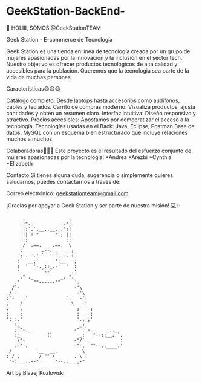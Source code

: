 # GeekStation-BackEnd-
👋 HOLIII, SOMOS @GeekStationTEAM

Geek Station - E-commerce de Tecnología

Geek Station es una tienda en línea de tecnología creada por un grupo de mujeres apasionadas por la innovación y la inclusión en el sector tech. Nuestro objetivo es ofrecer productos tecnológicos de alta calidad y accesibles para la población. Queremos que la tecnologia sea parte de la vida de muchas personas.

Características😄😄😄

Catálogo completo: Desde laptops hasta accesorios como audífonos, cables y teclados.
Carrito de compras moderno: Visualiza productos, ajusta cantidades y obtén un resumen claro.
Interfaz intuitiva: Diseño responsivo y atractivo.
Precios accesibles: Apostamos por democratizar el acceso a la tecnología.
Tecnologías usadas en el Back: Java, Eclipse, Postman
Base de datos: MySQL con un esquema bien estructurado que incluye relaciones muchos a muchos.

Colaboradoras💞️💞️💞️ Este proyecto es el resultado del esfuerzo conjunto de mujeres apasionadas por la tecnología: *Andrea *Arezbi *Cynthia *Elizabeth

Contacto Si tienes alguna duda, sugerencia o simplemente quieres saludarnos, puedes contactarnos a través de:

Correo electrónico: geekstationteam@gmail.com

¡Gracias por apoyar a Geek Station y ser parte de nuestra misión! 💻✨

          .                .                    
          :"-.          .-";                    
          |:`.`.__..__.'.';|                    
          || :-"      "-; ||                    
          :;              :;                    
          /  .==.    .==.  \                    
         :      _.--._      ;                   
         ; .--.' `--' `.--. :                   
        :   __;`      ':__   ;                  
        ;  '  '-._:;_.-'  '  :                  
        '.       `--'       .'                  
         ."-._          _.-".                   
       .'     ""------""     `.                 
      /`-                    -'\  
     /`-                      -'\               
    :`-   .'              `.   -';              
    ;    /                  \    :              
    :    :                    ;    ;             
    ;    ;                    :    :             
    ':_:.'                    '.;_;'             
       :_                      _;                
       ; "-._                -" :`-.     _.._    
       :_          ()          _;   "--::__. `.  
        \"-                  -"/`._           :  
       .-"-.                 -"-.  ""--..____.'  
     /         .__  __.         \               
    : / ,       / "" \       . \ ;          
     "-:___..--"      "--..___;-"
Art by Blazej Kozlowski
